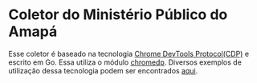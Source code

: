 # Coletor do Ministério Público do Amapá

Esse coletor é baseado na tecnologia [Chrome DevTools Protocol(CDP)](https://chromedevtools.github.io/devtools-protocol/) e escrito em Go. Essa utiliza o módulo [chromedp](https://github.com/chromedp/chromedp). Diversos exemplos de utilização dessa tecnologia podem ser encontrados [aqui](https://github.com/chromedp/examples).
